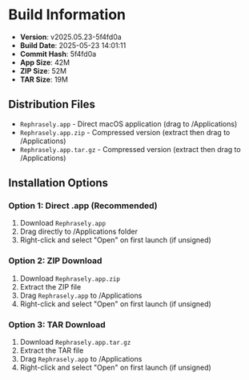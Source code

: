 # Build Information

- **Version**: v2025.05.23-5f4fd0a
- **Build Date**: 2025-05-23 14:01:11
- **Commit Hash**: 5f4fd0a
- **App Size**:  42M
- **ZIP Size**:  52M
- **TAR Size**:  19M

## Distribution Files

- `Rephrasely.app` - Direct macOS application (drag to /Applications)
- `Rephrasely.app.zip` - Compressed version (extract then drag to /Applications)
- `Rephrasely.app.tar.gz` - Compressed version (extract then drag to /Applications)

## Installation Options

### Option 1: Direct .app (Recommended)
1. Download `Rephrasely.app`
2. Drag directly to /Applications folder
3. Right-click and select "Open" on first launch (if unsigned)

### Option 2: ZIP Download
1. Download `Rephrasely.app.zip`
2. Extract the ZIP file
3. Drag `Rephrasely.app` to /Applications
4. Right-click and select "Open" on first launch (if unsigned)

### Option 3: TAR Download
1. Download `Rephrasely.app.tar.gz`
2. Extract the TAR file
3. Drag `Rephrasely.app` to /Applications
4. Right-click and select "Open" on first launch (if unsigned)

